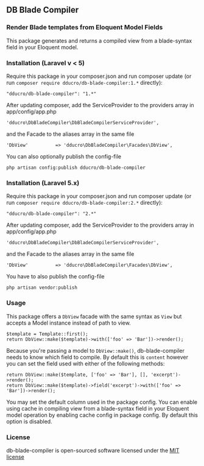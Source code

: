 ## DB Blade Compiler


### Render Blade templates from Eloquent Model Fields

This package generates and returns a compiled view from a blade-syntax field in your Eloquent model.


### Installation (Laravel v < 5)

Require this package in your composer.json and run composer update (or run `composer require dducro/db-blade-compiler:1.*` directly):

    "dducro/db-blade-compiler": "1.*"

After updating composer, add the ServiceProvider to the providers array in app/config/app.php

    'dducro\DbBladeCompiler\DbBladeCompilerServiceProvider',

and the Facade to the aliases array in the same file

    'DbView'          => 'dducro\DbBladeCompiler\Facades\DbView',

You can also optionally publish the config-file

    php artisan config:publish dducro/db-blade-compiler


### Installation (Laravel 5.x)

Require this package in your composer.json and run composer update (or run `composer require dducro/db-blade-compiler:2.*` directly):

    "dducro/db-blade-compiler": "2.*"

After updating composer, add the ServiceProvider to the providers array in app/config/app.php

    'dducro\DbBladeCompiler\DbBladeCompilerServiceProvider',

and the Facade to the aliases array in the same file

    'DbView'          => 'dducro\DbBladeCompiler\Facades\DbView',

You have to also publish the config-file

    php artisan vendor:publish


### Usage

This package offers a `DbView` facade with the same syntax as `View` but accepts a Model instance instead of path to view.

    $template = Template::first();
    return DbView::make($template)->with(['foo' => 'Bar'])->render();

Because you're passing a model to `DbView::make()`, db-blade-compiler needs to know which field to compile. By default this is `content` however you can set the field used with either of the following methods:

    return DbView::make($template, ['foo' => 'Bar'], [], 'excerpt')->render();
    return DbView::make($template)->field('excerpt')->with(['foo' => 'Bar'])->render();

You may set the default column used in the package config.
You can enable using cache in compiling view from a blade-syntax field in your Eloquent model operation by enabling cache config in package config. By default this option is disabled.


### License

db-blade-compiler is open-sourced software licensed under the [MIT license](http://opensource.org/licenses/MIT)
